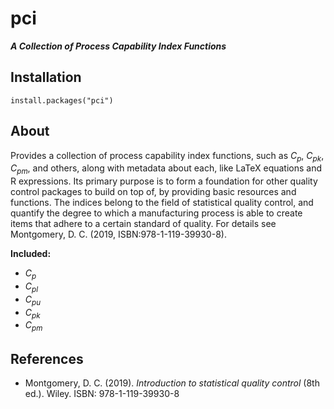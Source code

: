 # pci

***A Collection of Process Capability Index Functions***

## Installation
```
install.packages("pci")
```

## About
Provides a collection of process capability index functions, such as $C_p$,
$C_{pk}$, $C_{pm}$, and others, along with metadata about each, like LaTeX
equations and R expressions. Its primary purpose is to form a foundation for
other quality control packages to build on top of, by providing basic resources
and functions. The indices belong to the field of statistical quality control,
and quantify the degree to which a manufacturing process is able to create items
that adhere to a certain standard of quality. For details see Montgomery, D. C.
(2019, ISBN:978-1-119-39930-8).

**Included:**

* $C_p$
* $C_{pl}$
* $C_{pu}$
* $C_{pk}$
* $C_{pm}$

## References
* Montgomery, D. C. (2019). *Introduction to statistical quality control* (8th ed.). Wiley. ISBN: 978-1-119-39930-8